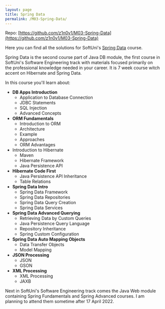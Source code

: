 ```yaml
---
layout: page
title: Spring Data
permalink: /M03-Spring-Data/
---
```


Repo: [https://github.com/z1n0v1/M03-Spring-Data](https://github.com/z1n0v1/M03-Spring-Data)

Here you can find all the solutions for SoftUni's [Spring Data](https://softuni.bg/trainings/3592/spring-data-february-2022) course.

Spring Data is the second course part of Java DB module, the first course in SoftUni's Software Engineering track with materials focused primarily on the professional knowledge needed in your career. It is 7 week course witch accent on Hibernate and Spring Data.

In this course you'll learn about:

 - __DB Apps Introduction__
   - Application to Database Connection
   - JDBC Statements
   - SQL Injection
   - Advanced Concepts
 - __ORM Fundamentals__
   - Introduction to ORM
   - Architecture
   - Example
   - Approaches
   - ORM Advantages
 - Introduction to Hibernate
   - Maven
   - Hibernate Framework
   - Java Persistence API
 - __Hibernate Code First__
   - Java Persistence API Inheritance
   - Table Relations
 - __Spring Data Intro__
   - Spring Data Framework
   - Spring Data Repositories
   - Spring Data Query Creation
   - Spring Data Services
 - __Spring Data Advanced Querying__
   - Retrieving Data by Custom Queries
   - Java Persistence Query Language
   - Repository Inheritance
   - Spring Custom Configuration
 - __Spring Data Auto Mapping Objects__
   - Data Transfer Objects
   - Model Mapping
 - __JSON Processing__
   - JSON
   - GSON
 - __XML Processing__
   - XML Processing
   - JAXB

Next in SoftUni's Software Engineering track comes the Java Web module containing Spring Fundamentals and Spring Advanced courses. I am planning to attend them sometime after 17 April 2022.